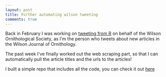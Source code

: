```yaml
---
layout: post
title: Further automating wilson tweeting
comments: true
---
```


Back in February I was working on [tweeting from R](http://aurielfournier.github.io/auto-tweeting/) on behalf of the Wilson Ornithological Society, as I'm the person who tweets about new articles in the Wilson Journal of Ornithology. 

The past week I've finally worked out the web scraping part, so that I can automatically pull the article titles and the urls to the articles! 

I built a simple repo that includes all the code, you can check it out [here](https://github.com/aurielfournier/wilson_ornithological_society_tweets)
